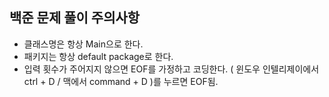 백준 문제 풀이 주의사항
---------------------------------------
- 클래스명은 항상 Main으로 한다.
- 패키지는 항상 default package로 한다.
- 입력 횟수가 주어지지 않으면 EOF를 가정하고 코딩한다. ( 윈도우 인텔리제이에서 ctrl + D / 맥에서 command + D )를 누르면 EOF됨.
